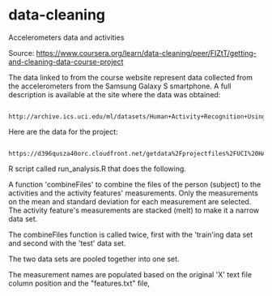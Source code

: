 # data-cleaning

Accelerometers data and activities

Source: https://www.coursera.org/learn/data-cleaning/peer/FIZtT/getting-and-cleaning-data-course-project

The data linked to from the course website represent data collected from the accelerometers from the Samsung Galaxy S smartphone.
A full description is available at the site where the data was obtained:

      http://archive.ics.uci.edu/ml/datasets/Human+Activity+Recognition+Using+Smartphones

Here are the data for the project:

      https://d396qusza40orc.cloudfront.net/getdata%2Fprojectfiles%2FUCI%20HAR%20Dataset.zip



R script called run_analysis.R that does the following.

A function 'combineFiles' to combine the files of the person (subject) to the activities and the activity features' measurements.
Only the measurements on the mean and standard deviation for each measurement are selected.
The activity feature's measurements are stacked (melt) to make it a narrow data set.

The combineFiles function is called twice, first with the 'train'ing data set and second with the 'test' data set.

The two data sets are pooled together into one set.

The measurement names are populated based on the original 'X' text file column position and the "features.txt" file,

